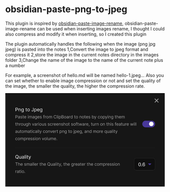 # obsidian-paste-png-to-jpeg

This plugin is inspired by [obsidian-paste-image-rename](https://github.com/reorx/obsidian-paste-image-rename), obsidian-paste-image-rename can be used when inserting images rename, I thought I could also compress and modify it when inserting, so I created this plugin

The plugin automatically handles the following when the image (png jpg jpeg) is pasted into the notes
1,Convert the image to jpeg format and compress it
2,store the image in the current notes directory in the images folder
3,Change the name of the image to the name of the current note plus a number

For example, a screenshot of hello.md will be named hello-1.jpeg...
Also you can set whether to enable image compression or not and set the quality of the image, the smaller the quality, the higher the compression rate.

![](images/settings.png)
